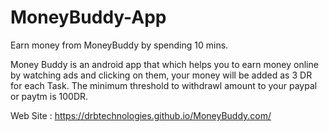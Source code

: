 # MoneyBuddy-App
Earn money from MoneyBuddy by spending 10 mins.


Money Buddy is an android app that which helps you to earn money online by watching ads and clicking on them, your money will be added as 3 DR for each Task. The minimum threshold to withdrawl amount to your paypal or paytm is 100DR. 

Web Site : https://drbtechnologies.github.io/MoneyBuddy.com/
